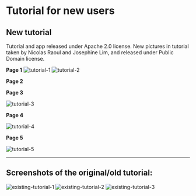 # Tutorial for new users

## New tutorial

Tutorial and app released under Apache 2.0 license. 
New pictures in tutorial taken by Nicolas Raoul and Josephine Lim, and released under Public Domain license.

**Page 1**
![tutorial-1](https://cloud.githubusercontent.com/assets/3611199/20912096/0765f68a-bbd2-11e6-85ce-898e29a3b7e5.png)  ![tutorial-2](https://cloud.githubusercontent.com/assets/3611199/20912097/0939059c-bbd2-11e6-9980-266b33df303e.png)

**Page 2**



**Page 3**

![tutorial-3](https://cloud.githubusercontent.com/assets/3611199/20912098/0ae532c6-bbd2-11e6-8545-5f4bfa42ee47.png)

**Page 4**

![tutorial-4](https://cloud.githubusercontent.com/assets/3611199/20912100/1077730c-bbd2-11e6-9b14-ad737be1ca80.png)

**Page 5**

![tutorial-5](https://cloud.githubusercontent.com/assets/3611199/20912110/175ddd14-bbd2-11e6-91be-705cbba96e3c.png)


***

## Screenshots of the original/old tutorial:

![existing-tutorial-1](https://cloud.githubusercontent.com/assets/3611199/20377868/514d80b8-acf7-11e6-9785-9ac9bba53041.png)
![existing-tutorial-2](https://cloud.githubusercontent.com/assets/3611199/20377869/5443a554-acf7-11e6-966c-40207559c675.png)
![existing-tutorial-3](https://cloud.githubusercontent.com/assets/3611199/20377874/592d17d0-acf7-11e6-9139-c0872860da5a.png)
